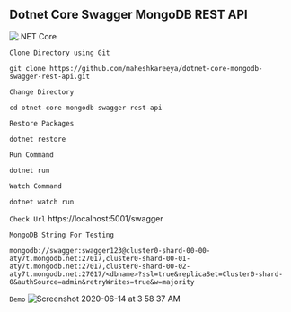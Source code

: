 ## Dotnet Core Swagger MongoDB REST API
![.NET Core](https://github.com/maheshkareeya/dotnet-core-mongodb-swagger-rest-api/workflows/.NET%20Core/badge.svg)

`Clone Directory using Git`
```
git clone https://github.com/maheshkareeya/dotnet-core-mongodb-swagger-rest-api.git
```
`Change Directory`
```
cd otnet-core-mongodb-swagger-rest-api
```

`Restore Packages`
```
dotnet restore
```

`Run Command`
```
dotnet run
```

`Watch Command`
```
dotnet watch run
```

`Check Url`
https://localhost:5001/swagger

`MongoDB String For Testing`
```
mongodb://swagger:swagger123@cluster0-shard-00-00-aty7t.mongodb.net:27017,cluster0-shard-00-01-aty7t.mongodb.net:27017,cluster0-shard-00-02-aty7t.mongodb.net:27017/<dbname>?ssl=true&replicaSet=Cluster0-shard-0&authSource=admin&retryWrites=true&w=majority
```

`Demo`
![Screenshot 2020-06-14 at 3 58 37 AM](https://user-images.githubusercontent.com/16520789/84580449-b6e04d00-adf4-11ea-9d95-0b9440cc8939.png)
